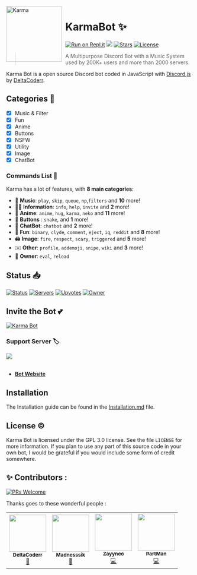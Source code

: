 <img width="150" height="150" align="left" style="float: left; margin: 0 10px 0 0;" alt="Karma" src="https://cdn.discordapp.com/avatars/636484020301201418/c42cd65954060d3fdf4e0a3bab01990c.png?size=1024">

# KarmaBot ✨

[![Run on Repl.it](https://repl.it/badge/github/DeltaCoderr/KarmaBot)](https://repl.it/github/DeltaCoderr/KarmaBot)
[![](https://img.shields.io/badge/discord.js-v12.5.3-blue.svg?logo=npm)](https://github.com/discordjs)
[![Stars](https://img.shields.io/github/stars/DeltaCoderr/KarmaBot.svg)](https://github.com/DeltaCoderr/KarmaBot)
[![License](https://img.shields.io/github/license/DeltaCoderr/KarmaBot.svg)](https://github.com/DeltaCoderr/KarmaBot/blob/master/LICENSE)

> A Multipurpose Discord Bot with a Music System used by 200K+ users and more than 2000 servers.

Karma Bot is a open source Discord bot coded in JavaScript with [Discord.js](https://discord.js.org) by [DeltaCoderr](https://github.com/DeltaCoderr).

## Categories 📑

- [x] Music & Filter
- [x] Fun
- [x] Anime
- [x] Buttons
- [x] NSFW
- [x] Utility
- [x] Image
- [x] ChatBot

### Commands List 💫

Karma has a lot of features, with **8 main categories**:

- 🎵 **Music**: `play`, `skip`, `queue`, `np`,`filters` and **10** more!
- 👩‍💼 **Information**: `info`, `help`, `invite` and **2** more!
- 🚓 **Anime**: `anime`, `hug`, `karma`, `neko` and **11** more!
- 🔲 **Buttons** : `snake`, and **1** more!
- 🤖 **ChatBot**: `chatbot` and **2** more!
- 👻 **Fun**: `binary`, `clyde`, `comment`, `eject`, `iq`, `reddit` and **8** more!
- 🖨️ **Image**: `fire`, `respect`, `scary`, `triggered` and **5** more!
- ✉️ **Other**: `profile`, `addemoji`, `snipe`, `wiki` and **3** more!
- 👑 **Owner**: `eval`, `reload`

## Status 📥

[![Status](https://top.gg/api/widget/status/636484020301201418.svg)](https://top.gg/bot/636484020301201418)
[![Servers](https://top.gg/api/widget/servers/636484020301201418.svg)](https://top.gg/bot/636484020301201418)
[![Upvotes](https://top.gg/api/widget/upvotes/636484020301201418.svg)](https://top.gg/bot/636484020301201418)
[![Owner](https://top.gg/api/widget/owner/636484020301201418.svg)](https://top.gg/bot/636484020301201418)

## Invite the Bot 💕

<a href="https://top.gg/bot/636484020301201418">
    <img src="https://top.gg/api/widget/636484020301201418.svg" alt="Karma Bot" />
</a>

### Support Server :label:

<a href="https://discord.gg/NtyaM9d"><img src="https://discord.com/api/guilds/738773269456486401/embed.png?style=banner3"/></a>
<br><br>

- **[Bot Website](https://karma.deltaa.me)**

## Installation

The Installation guide can be found in the [Installation.md](https://github.com/DeltaCoderr/KarmaBot/blob/master/Installation.md) file.

## License ©️

Karma Bot is licensed under the GPL 3.0 license. See the file `LICENSE` for more information. If you plan to use any part of this source code in your own bot, I would be grateful if you would include some form of credit somewhere.

## ✨ Contributors :

[![PRs Welcome](https://img.shields.io/badge/PRs-welcome-brightgreen.svg?style=flat-square)](https://github.com/DeltaCoderr/Covid-19-Tracker)&nbsp;

Thanks goes to these wonderful people :

<!-- ALL-CONTRIBUTORS-LIST:START - Do not remove or modify this section -->
<!-- prettier-ignore-start -->
<!-- markdownlint-disable -->

<table>
  <tr>
     <td align="center"><a href="https://github.com/DeltaCoderr"><img src="https://avatars0.githubusercontent.com/u/51528076?s=460&u=d1e28ca661a14f0b3428cc07dd410f36f891966b&v=4" width="100px;" alt=""/><br /><sub><b>DeltaCoderr</b></sub></a><br /><a href="https://github.com/houseofgeeks/hg/commits?author=DeltaCoderr" title="Owner">👑</a></td>
     <td align="center"><a href="https://github.com/Madnesssik"><img src="https://avatars.githubusercontent.com/u/78844616?s=400&u=cfb9cf4010f54d665c8c9f6290d15a19802bef99&v=4" width="100px;" alt=""/><br /><sub><b>Madnesssik</b></sub></a><br /><a href="https://github.com/Madnesssik/hg/commits?author=Madnesssik" title="Music">🎵</a></td>
     <td align="center"><a href="https://github.com/Zayynee"><img src="https://avatars.githubusercontent.com/u/78249812?s=400&u=c58998a50afa78b69b2fa6cd4edcff46dd09d5df&v=4" width="100px;" alt=""/><br /><sub><b>Zayynee</b></sub></a><br /><a href="https://github.com/Zaynee/hg/commits?author=Zayynee" title="Code">💻</a></td>
      <td align="center"><a href="https://github.com/PartMan7"><img src="https://avatars.githubusercontent.com/u/47669599?v=4" width="100px;" alt=""/><br /><sub><b>PartMan</b></sub></a><br /><a href="https://github.com/PartMan7/hg/commits?author=PartMan7" title="Code">💻</a></td>
     
  </tr>
  
</table>

<!-- markdownlint-enable -->
<!-- prettier-ignore-end -->

<!-- ALL-CONTRIBUTORS-LIST:END -->
